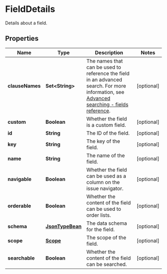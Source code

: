 

# FieldDetails

Details about a field.

## Properties

| Name | Type | Description | Notes |
|------------ | ------------- | ------------- | -------------|
|**clauseNames** | **Set&lt;String&gt;** | The names that can be used to reference the field in an advanced search. For more information, see [Advanced searching - fields reference](https://confluence.atlassian.com/x/gwORLQ). |  [optional] |
|**custom** | **Boolean** | Whether the field is a custom field. |  [optional] |
|**id** | **String** | The ID of the field. |  [optional] |
|**key** | **String** | The key of the field. |  [optional] |
|**name** | **String** | The name of the field. |  [optional] |
|**navigable** | **Boolean** | Whether the field can be used as a column on the issue navigator. |  [optional] |
|**orderable** | **Boolean** | Whether the content of the field can be used to order lists. |  [optional] |
|**schema** | [**JsonTypeBean**](JsonTypeBean.md) | The data schema for the field. |  [optional] |
|**scope** | [**Scope**](Scope.md) | The scope of the field. |  [optional] |
|**searchable** | **Boolean** | Whether the content of the field can be searched. |  [optional] |



